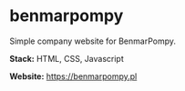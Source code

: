 # benmarpompy

Simple company website for BenmarPompy.

<b>Stack:</b> HTML, CSS, Javascript

<b>Website:</b> https://benmarpompy.pl
